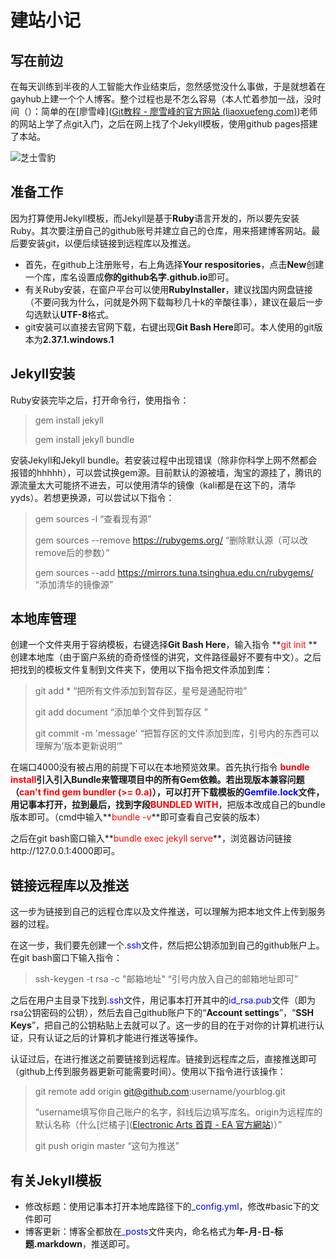 # **建站小记**

## 写在前边

  在每天训练到半夜的人工智能大作业结束后，忽然感觉没什么事做，于是就想着在gayhub上建一个个人博客。整个过程也是不怎么容易（本人忙着参加一战，没时间（）：简单的在[廖雪峰]([Git教程 - 廖雪峰的官方网站 (liaoxuefeng.com)](https://www.liaoxuefeng.com/wiki/896043488029600))老师的网站上学了点git入门，之后在网上找了个Jekyll模板，使用github pages搭建了本站。

![芝士雪豹](https://para-l1las.github.io/blog_img/bf1-model1.png"嘿嘿嘿.....我的三星自动装填步枪...嘿嘿嘿嘿")

## 准备工作

  因为打算使用Jekyll模板，而Jekyll是基于**Ruby**语言开发的，所以要先安装Ruby。其次要注册自己的github账号并建立自己的仓库，用来搭建博客网站。最后要安装git，以便后续链接到远程库以及推送。

- 首先，在github上注册账号，右上角选择**Your respositories**，点击**New**创建一个库，库名设置成**你的github名字.github.io**即可。
- 有关Ruby安装，在窗户平台可以使用**RubyInstaller**，建议找国内网盘链接（不要问我为什么，问就是外网下载每秒几十k的辛酸往事），建议在最后一步勾选默认**UTF-8**格式。
- git安装可以直接去官网下载，右键出现**Git Bash Here**即可。本人使用的git版本为**2.37.1.windows.1**



## Jekyll安装

  Ruby安装完毕之后，打开命令行，使用指令：

> gem install jekyll
>
> gem install jekyll bundle

 安装Jekyll和Jekyll bundle。若安装过程中出现错误（除非你科学上网不然都会报错的hhhhh），可以尝试换gem源。目前默认的源被墙，淘宝的源挂了，腾讯的源流量太大可能挤不进去，可以使用清华的镜像（kali都是在这下的，清华yyds）。若想更换源，可以尝试以下指令：

> gem sources -l  “查看现有源”
>
> gem sources --remove https://rubygems.org/ “删除默认源（可以改remove后的参数）”
>
> gem sources --add https://mirrors.tuna.tsinghua.edu.cn/rubygems/ “添加清华的镜像源”

## 本地库管理

  创建一个文件夹用于容纳模板，右键选择**Git Bash Here**，输入指令 **<font color=red>git init</font> **创建本地库（由于窗户系统的奇奇怪怪的讲究，文件路径最好不要有中文）。之后把找到的模板文件复制到文件夹下，使用以下指令把文件添加到库：

> git add *  “把所有文件添加到暂存区，星号是通配符啦”
>
> git add document  “添加单个文件到暂存区 ”
>
> git commit -m 'message' “把暂存区的文件添加到库，引号内的东西可以理解为’版本更新说明‘”

 在端口4000没有被占用的前提下可以在本地预览效果。首先执行指令 **<font color=red>bundle install</font>**引入引入Bundle来管理项目中的所有Gem依赖。若出现版本兼容问题（<font color=red>can't find gem bundler (>= 0.a)</font>），可以打开下载模板的**<font color=blue>Gemfile.lock</font>**文件，用记事本打开，拉到最后，找到字段**<font color=red>BUNDLED WITH</font>**，把版本改成自己的bundle版本即可。（cmd中输入**<font color=red>bundle -v</font>**即可查看自己安装的版本）

 之后在git bash窗口输入**<font color=red>bundle exec jekyll serve</font>**，浏览器访问链接http://127.0.0.1:4000即可。

## 链接远程库以及推送

  这一步为链接到自己的远程仓库以及文件推送，可以理解为把本地文件上传到服务器的过程。

  在这一步，我们要先创建一个<font color=blue>.ssh</font>文件，然后把公钥添加到自己的github账户上。在git bash窗口下输入指令：

> ssh-keygen -t rsa -c "邮箱地址"    “引号内放入自己的邮箱地址即可”

 之后在用户主目录下找到<font color=blue>.ssh</font>文件，用记事本打开其中的<font color=blue>id_rsa.pub</font>文件（即为rsa公钥密码的公钥），然后去自己github账户下的“**Account settings**”，“**SSH Keys**”，把自己的公钥粘贴上去就可以了。这一步的目的在于对你的计算机进行认证，只有认证之后的计算机才能进行推送等操作。

  认证过后，在进行推送之前要链接到远程库。链接到远程库之后，直接推送即可（github上传到服务器更新可能需要时间）。使用以下指令进行该操作：

> git remote add origin git@github.com:username/yourblog.git   
>
> “username填写你自己账户的名字，斜线后边填写库名。origin为远程库的默认名称（什么[烂橘子]([Electronic Arts 首頁 - EA 官方網站](https://www.ea.com/zh-tw))）”
>
> git push origin master  “这句为推送”



## 有关Jekyll模板

- 修改标题：使用记事本打开本地库路径下的<font color=blue>_config.yml</font>，修改#basic下的文件即可
- 博客更新：博客全都放在<font color=blue>_posts</font>文件夹内，命名格式为**年-月-日-标题.markdown**，推送即可。













